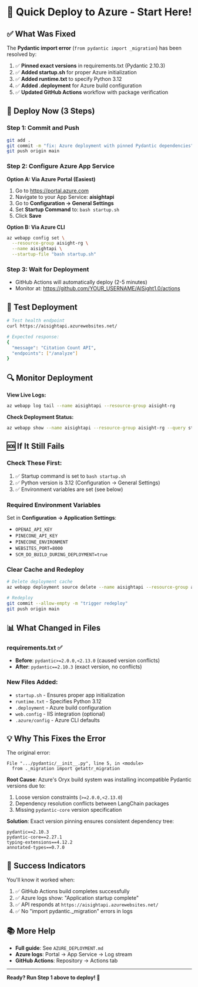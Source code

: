 # 🚀 Quick Deploy to Azure - Start Here!

## ✅ What Was Fixed

The **Pydantic import error** (`from pydantic import _migration`) has been resolved by:

1. ✅ **Pinned exact versions** in requirements.txt (Pydantic 2.10.3)
2. ✅ **Added startup.sh** for proper Azure initialization
3. ✅ **Added runtime.txt** to specify Python 3.12
4. ✅ **Added .deployment** for Azure build configuration
5. ✅ **Updated GitHub Actions** workflow with package verification

## 🎯 Deploy Now (3 Steps)

### Step 1: Commit and Push
```bash
git add .
git commit -m "fix: Azure deployment with pinned Pydantic dependencies"
git push origin main
```

### Step 2: Configure Azure App Service

**Option A: Via Azure Portal (Easiest)**
1. Go to https://portal.azure.com
2. Navigate to your App Service: **aisightapi**
3. Go to **Configuration → General Settings**
4. Set **Startup Command** to: `bash startup.sh`
5. Click **Save**

**Option B: Via Azure CLI**
```bash
az webapp config set \
  --resource-group aisight-rg \
  --name aisightapi \
  --startup-file "bash startup.sh"
```

### Step 3: Wait for Deployment
- GitHub Actions will automatically deploy (2-5 minutes)
- Monitor at: https://github.com/YOUR_USERNAME/AISight1.0/actions

## 🧪 Test Deployment

```bash
# Test health endpoint
curl https://aisightapi.azurewebsites.net/

# Expected response:
{
  "message": "Citation Count API",
  "endpoints": ["/analyze"]
}
```

## 🔍 Monitor Deployment

**View Live Logs:**
```bash
az webapp log tail --name aisightapi --resource-group aisight-rg
```

**Check Deployment Status:**
```bash
az webapp show --name aisightapi --resource-group aisight-rg --query state
```

## 🆘 If It Still Fails

### Check These First:
1. ✅ Startup command is set to `bash startup.sh`
2. ✅ Python version is 3.12 (Configuration → General Settings)
3. ✅ Environment variables are set (see below)

### Required Environment Variables
Set in **Configuration → Application Settings**:
- `OPENAI_API_KEY`
- `PINECONE_API_KEY`
- `PINECONE_ENVIRONMENT`
- `WEBSITES_PORT=8000`
- `SCM_DO_BUILD_DURING_DEPLOYMENT=true`

### Clear Cache and Redeploy
```bash
# Delete deployment cache
az webapp deployment source delete --name aisightapi --resource-group aisight-rg

# Redeploy
git commit --allow-empty -m "trigger redeploy"
git push origin main
```

## 📊 What Changed in Files

### requirements.txt ✅
- **Before**: `pydantic>=2.0.0,<2.13.0` (caused version conflicts)
- **After**: `pydantic==2.10.3` (exact version, no conflicts)

### New Files Added:
- `startup.sh` - Ensures proper app initialization
- `runtime.txt` - Specifies Python 3.12
- `.deployment` - Azure build configuration
- `web.config` - IIS integration (optional)
- `.azure/config` - Azure CLI defaults

## 💡 Why This Fixes the Error

The original error:
```
File ".../pydantic/__init__.py", line 5, in <module>
  from ._migration import getattr_migration
```

**Root Cause**: Azure's Oryx build system was installing incompatible Pydantic versions due to:
1. Loose version constraints (`>=2.0.0,<2.13.0`)
2. Dependency resolution conflicts between LangChain packages
3. Missing `pydantic-core` version specification

**Solution**: Exact version pinning ensures consistent dependency tree:
```
pydantic==2.10.3
pydantic-core==2.27.1
typing-extensions==4.12.2
annotated-types==0.7.0
```

## 🎉 Success Indicators

You'll know it worked when:
1. ✅ GitHub Actions build completes successfully
2. ✅ Azure logs show: "Application startup complete"
3. ✅ API responds at `https://aisightapi.azurewebsites.net/`
4. ✅ No "import pydantic._migration" errors in logs

## 📚 More Help

- **Full guide**: See `AZURE_DEPLOYMENT.md`
- **Azure logs**: Portal → App Service → Log stream
- **GitHub Actions**: Repository → Actions tab

---

**Ready? Run Step 1 above to deploy! 🚀**
